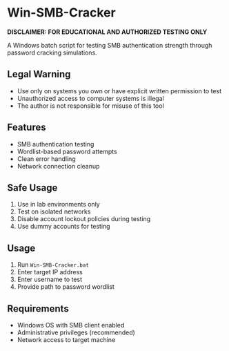 # Win-SMB-Cracker

**DISCLAIMER: FOR EDUCATIONAL AND AUTHORIZED TESTING ONLY**

A Windows batch script for testing SMB authentication strength through password cracking simulations.

## Legal Warning
- Use only on systems you own or have explicit written permission to test
- Unauthorized access to computer systems is illegal
- The author is not responsible for misuse of this tool

## Features
- SMB authentication testing
- Wordlist-based password attempts
- Clean error handling
- Network connection cleanup

## Safe Usage
1. Use in lab environments only
2. Test on isolated networks
3. Disable account lockout policies during testing
4. Use dummy accounts for testing

## Usage
1. Run `Win-SMB-Cracker.bat`
2. Enter target IP address
3. Enter username to test
4. Provide path to password wordlist

## Requirements
- Windows OS with SMB client enabled
- Administrative privileges (recommended)
- Network access to target machine
